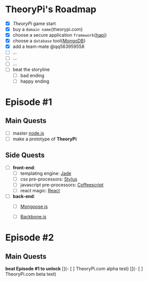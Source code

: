 # TheoryPi's Roadmap
- [x] *TheoryPi* game start
- [x] buy a `domain name`{theorypi.com}
- [x] choose a secure application `framework`{[hapi](http://hapijs.com)}
- [x] choose a `database` tool{[MongoDB](https://www.mongodb.org)}
- [x] add a team-mate @qq563959558
- [ ] ...
- [ ] ...
- [ ] ...
- [ ] beat the storyline
  - [ ] bad ending
  - [ ] happy ending

# Episode #1
## Main Quests
- [ ] master [node.js](https://nodejs.org) 
- [ ] make a prototype of **TheoryPi**

## Side Quests
- [ ] **front-end**:
  - [ ] templating engine: [Jade](http://jade-lang.com)
  - [ ] css pre-processors: [Stylus](https://learnboost.github.io/stylus/)
  - [ ] javascript pre-processors: [Coffeescript](http://coffeescript.org)
  - [ ] react magic: [React](http://facebook.github.io/react/)

- [ ] **back-end**:
  - [ ] [Mongoose.js](http://mongoosejs.com) 
  - [ ] [Backbone.js](http://backbonejs.org)
  

# Episode #2
## Main Quests
**beat Episode #1 to unlock**
[](- [ ] TheoryPi.com alpha test)
[](- [ ] TheoryPi.com beta test)


